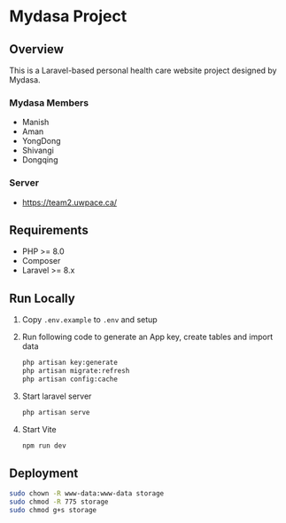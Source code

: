 # Mydasa Project

## Overview

This is a Laravel-based personal health care website project designed by Mydasa. 
### Mydasa Members

- Manish
- Aman
- YongDong
- Shivangi
- Dongqing

### Server
- https://team2.uwpace.ca/

## Requirements

- PHP >= 8.0
- Composer
- Laravel >= 8.x

## Run Locally
1. Copy `.env.example` to `.env` and setup   

2. Run following code to generate an App key,  create tables and import data

   ```bash	
   php artisan key:generate
   php artisan migrate:refresh
   php artisan config:cache
   ```

3. Start laravel server

   ```bash
   php artisan serve
   ```

4. Start Vite

   ```bash
   npm run dev
   ```

## Deployment

```bash
sudo chown -R www-data:www-data storage
sudo chmod -R 775 storage
sudo chmod g+s storage
```

